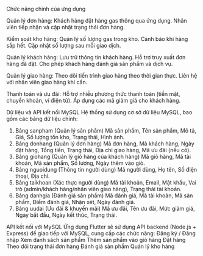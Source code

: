 
Chức năng chính của ứng dụng

Quản lý đơn hàng:
Khách hàng đặt hàng gas thông qua ứng dụng.
Nhân viên tiếp nhận và cập nhật trạng thái đơn hàng.

Kiểm soát kho hàng:
Quản lý số lượng gas trong kho.
Cảnh báo khi hàng sắp hết.
Cập nhật số lượng sau mỗi giao dịch.

Quản lý khách hàng:
Lưu trữ thông tin khách hàng.
Hỗ trợ truy xuất đơn hàng đã đặt.
Cho phép khách hàng đánh giá sản phẩm và dịch vụ.

Quản lý giao hàng:
Theo dõi tiến trình giao hàng theo thời gian thực.
Liên hệ với nhân viên giao hàng khi cần.

Thanh toán và ưu đãi:
Hỗ trợ nhiều phương thức thanh toán (tiền mặt, chuyển khoản, ví điện tử).
Áp dụng các mã giảm giá cho khách hàng.

Dữ liệu và API kết nối MySQL
Hệ thống sử dụng cơ sở dữ liệu MySQL, bao gồm các bảng dữ liệu chính:
1. Bảng sanpham (Quản lý sản phẩm)
Mã sản phẩm, Tên sản phẩm, Mô tả, Giá, Số lượng tồn kho, Trạng thái, Hình ảnh.
2. Bảng donhang (Quản lý đơn hàng)
Mã đơn hàng, Mã khách hàng, Ngày đặt hàng, Tổng tiền, Trạng thái, Địa chỉ giao hàng, Mã ưu đãi (nếu có).
3. Bảng giohang (Quản lý giỏ hàng của khách hàng)
Mã giỏ hàng, Mã tài khoản, Mã sản phẩm, Số lượng, Ngày thêm vào giỏ.
4. Bảng nguoidung (Thông tin người dùng)
Mã người dùng, Họ tên, Số điện thoại, Địa chỉ.
5. Bảng taikhoan (Xác thực người dùng)
Mã tài khoản, Email, Mật khẩu, Vai trò (admin/khách hàng/nhân viên giao hàng), Trạng thái tài khoản.
6. Bảng danhgia (Đánh giá sản phẩm)
Mã đánh giá, Mã tài khoản, Mã sản phẩm, Điểm đánh giá, Nhận xét, Ngày đánh giá.
7. Bảng uudai (Ưu đãi & khuyến mãi)
Mã ưu đãi, Tên ưu đãi, Mức giảm giá, Ngày bắt đầu, Ngày kết thúc, Trạng thái.

API kết nối với MySQL
Ứng dụng Flutter sẽ sử dụng API backend (Node.js + Express) để giao tiếp với MySQL, cung cấp các chức năng:
Đăng ký / Đăng nhập
Xem danh sách sản phẩm
Thêm sản phẩm vào giỏ hàng
Đặt hàng
Theo dõi trạng thái đơn hàng
Đánh giá sản phẩm
Quản lý kho hàng






